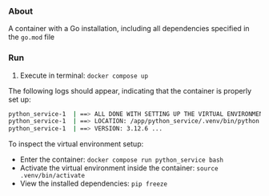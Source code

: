 ### About
A container with a Go installation, including all dependencies specified in the `go.mod` file

### Run
1. Execute in terminal: `docker compose up`

The following logs should appear, indicating that the container is properly set up:

```bash
python_service-1  | ==> ALL DONE WITH SETTING UP THE VIRTUAL ENVIRONMENT
python_service-1  | ==> LOCATION: /app/python_service/.venv/bin/python
python_service-1  | ==> VERSION: 3.12.6 ...
```

To inspect the virtual environment setup:

* Enter the container: `docker compose run python_service bash`
* Activate the virtual environment inside the container: `source .venv/bin/activate`
* View the installed dependencies: `pip freeze`